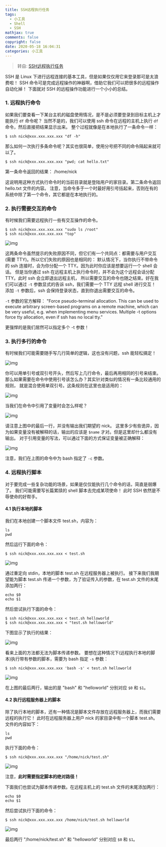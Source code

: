 ```yaml
---
title: SSH远程执行任务
tags:
  - 小工具
  - Shell
  - SSH
mathjax: true
comments: false
copyright: false
date: 2020-05-18 16:04:31
categories: 小工具
---
```



> 转自: [SSH远程执行任务](https://www.cnblogs.com/sparkdev/p/6842805.html)


SSH 是 Linux 下进行远程连接的基本工具，但是如果仅仅用它来登录那可是太浪费啦！
SSH 命令可是完成远程操作的神器啊，借助它我们可以把很多的远程操作自动化掉！
下面就对 SSH 的远程操作功能进行一个小小的总结。

### 1. 远程执行命令

如果我们要查看一下某台主机的磁盘使用情况，是不是必须要登录到目标主机上才能执行 `df` 命令呢？
当然不是的，我们可以使用 ssh 命令在远程的主机上执行 `df` 命令，然后直接把结果显示出来。
整个过程就像是在本地执行了一条命令一样：

```shell
$ ssh nick@xxx.xxx.xxx.xxx "df -h"
```

那么如何一次执行多条命令呢？其实也很简单，使用分号把不同的命令隔起来就可以了。

```shell
$ ssh nick@xxx.xxx.xxx.xxx "pwd; cat hello.txt"
```

第一条命令返回的结果： /home/nick

这说明用这种方式执行命令时的当前目录就是登陆用户的家目录。第二条命令返回 hello.txt 文件的内容。
注意，当命令多于一个时最好用引号括起来，否则在有的系统中除了第一个命令，其它都是在本地执行的。


### 2. 执行需要交互的命令

有时候我们需要远程执行一些有交互操作的命令。

```shell
$ ssh nick@xxx.xxx.xxx.xxx "sudo ls /root"
$ ssh nick@xxx.xxx.xxx.xxx "top"
```

![img](/posts_res/2020-05-18-SSH远程执行任务/1.png)

这两条命令虽然提示的失败原因不同，但它们有一个共同点：都需要与用户交互(需要 TTY)。所以它们失败的原因也是相同的：
默认情况下，当你执行不带命令的 ssh 连接时，会为你分配一个 TTY。因为此时你应该是想要运行一个 shell 会话。
但是当你通过 ssh 在远程主机上执行命令时，并不会为这个远程会话分配 TTY。此时 ssh 会立即退出远程主机，
所以需要交互的命令也随之结束。好在我们可以通过 `-t` 参数显式的告诉 ssh，我们需要一个 TTY 远程 shell 进行交互！
添加 `-t` 参数后，ssh 会保持登录状态，直到你退出需要交互的命令。

 `-t` 参数的官方解释：
"Force pseudo-terminal allocation.  This can be used to execute arbitrary screen-based programs on a remote machine, which can be very useful, e.g. when implementing menu services.  Multiple -t options force tty allocation, even if ssh has no local tty."

更强悍的是我们居然可以指定多个 -t 参数！


### 3. 执行多行的命令

有时候我们可能需要随手写几行简单的逻辑，这也没有问题，ssh 能轻松搞定！

![img](/posts_res/2020-05-18-SSH远程执行任务/2.png)

你可以用单引号或双引号开头，然后写上几行命令，最后再用相同的引号来结束。
那么如果需要在命令中使用引号该怎么办？其实针对类似的情况有一条比较通用的规则，
就是混合使用单双引号。这条规则在这里也是适用的：

![img](/posts_res/2020-05-18-SSH远程执行任务/3.png)

当我们在命令中引用了变量时会怎么样呢？

![img](/posts_res/2020-05-18-SSH远程执行任务/4.png)

请注意上图中的最后一行，并没有输出我们期望的 nick。
这里多少有些诡异，因为如果变量没有被解释的话，输出的应该是 `$name` 才对。但是这里却什么都没有输出。
对于引用变量的写法，可以通过下面的方式保证变量被正确解释：

![img](/posts_res/2020-05-18-SSH远程执行任务/5.png)

注意，我们在上图的命令中为 bash 指定了 `-c` 参数。


### 4. 远程执行脚本

对于要完成一些复杂功能的场景，如果是仅仅能执行几个命令的话，简直是弱爆了。
我们可能需要写长篇累牍的 shell 脚本去完成某项使命！
此时 SSH 依然是不辱使命的好帮手。

#### 4.1 执行本地的脚本

我们在本地创建一个脚本文件 test.sh，内容为：

```text
ls
pwd
```

然后运行下面的命令：

```shell
$ ssh nick@xxx.xxx.xxx.xxx < test.sh
```

![img](/posts_res/2020-05-18-SSH远程执行任务/6.png)

通过重定向 stdin，本地的脚本 test.sh 在远程服务器上被执行。
接下来我们我期望能为脚本 test.sh 传递一个参数，为了验证传入的参数，在 test.sh 文件的末尾添加两行：

```
echo $0
echo $1
```

然后尝试执行下面的命令：

```shell
$ ssh nick@xxx.xxx.xxx.xxx < test.sh helloworld
$ ssh nick@xxx.xxx.xxx.xxx < "test.sh helloworld"
```

下图显示了执行的结果：

![img](/posts_res/2020-05-18-SSH远程执行任务/7.png)

看来上面的方法都无法为脚本传递参数。
要想在这种情况下(远程执行本地的脚本)执行带有参数的脚本，需要为 bash 指定 `-s` 参数：

```
$ ssh nick@xxx.xxx.xxx.xxx 'bash -s' < test.sh helloworld
```

![img](/posts_res/2020-05-18-SSH远程执行任务/8.png)

在上图的最后两行，输出的是 "bash" 和 "helloworld" 分别对应 `$0` 和 `$1`。


#### 4.2 执行远程服务器上的脚本

除了执行本地的脚本，还有一种情况是脚本文件存放在远程服务器上，而我们需要远程的执行它！
此时在远程服务器上用户 nick 的家目录中有一个脚本 test.sh。文件的内容如下：

```
ls
pwd
```

执行下面的命令：

```
$ ssh nick@xxx.xxx.xxx.xxx "/home/nick/test.sh"
```

![img](/posts_res/2020-05-18-SSH远程执行任务/9.png)

注意，**此时需要指定脚本的绝对路径！**

下面我们也尝试为脚本传递参数。在远程主机上的 test.sh 文件的末尾添加两行：

```
echo $0
echo $1
```

然后尝试执行下面的命令：

```
$ ssh nick@xxx.xxx.xxx.xxx /home/nick/test.sh helloworld
```

![img](/posts_res/2020-05-18-SSH远程执行任务/10.png)

最后两行 "/home/nick/test.sh" 和 "helloworld" 分别对应 `$0` 和 `$1`。

